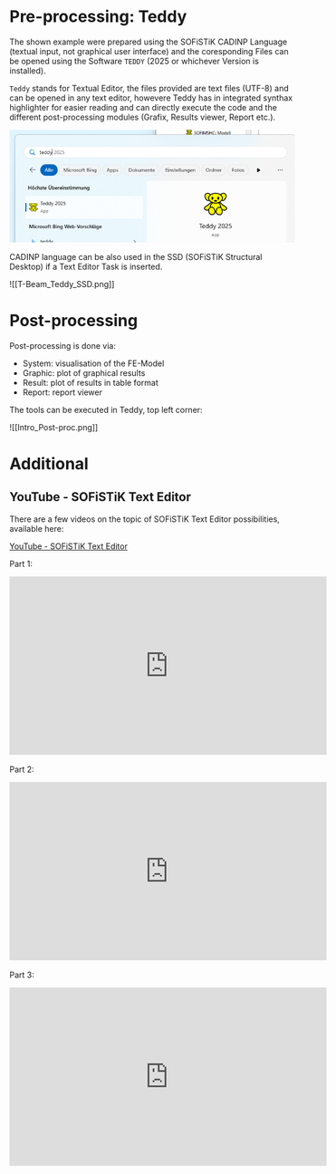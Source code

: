 
# Pre-processing: Teddy

The shown example were prepared using the SOFiSTiK CADINP Language (textual input, not graphical user interface) and the coresponding Files can be opened using the Software `TEDDY` (2025 or whichever Version is installed). 

`Teddy` stands for Textual Editor, the files provided are text files (UTF-8) and can be opened in any text editor, howevere Teddy has in integrated synthax highlighter for easier reading and can directly execute the code and the different post-processing modules (Grafix, Results viewer, Report etc.). 

![T-Beam_Teddy.png](Figures/T-Beam_Teddy.png)


CADINP language can be also used in the SSD (SOFiSTiK Structural Desktop) if a Text Editor Task is inserted.

![[T-Beam_Teddy_SSD.png]]


# Post-processing 

Post-processing is done via:
- System: visualisation of the FE-Model
- Graphic: plot of graphical results
- Result: plot of results in table format
- Report: report viewer

The tools can be executed in Teddy, top left corner:

![[Intro_Post-proc.png]]

# Additional

## YouTube - SOFiSTiK Text Editor

There are a few videos on the topic of SOFiSTiK Text Editor possibilities, available here:

[YouTube - SOFiSTiK Text Editor](https://www.youtube.com/playlist?list=PL9q55sE0H9uPNl6kPXqu23LEmiqTVCsrQ)

Part 1:

<iframe width="560" height="315" src="https://www.youtube.com/embed/doAP5gmv6Gw?si=gsNzrbb_LZEXN8yV" title="YouTube video player" frameborder="0" allow="accelerometer; autoplay; clipboard-write; encrypted-media; gyroscope; picture-in-picture; web-share" referrerpolicy="strict-origin-when-cross-origin" allowfullscreen></iframe>

Part 2:

<iframe width="560" height="315" src="https://www.youtube.com/embed/-dmssd38WZI?si=vHXCRyD1-Xf7GBXI" title="YouTube video player" frameborder="0" allow="accelerometer; autoplay; clipboard-write; encrypted-media; gyroscope; picture-in-picture; web-share" referrerpolicy="strict-origin-when-cross-origin" allowfullscreen></iframe>

Part 3:

<iframe width="560" height="315" src="https://www.youtube.com/embed/naWzZJYTCpI?si=QmrSWoQL0uqGUet9" title="YouTube video player" frameborder="0" allow="accelerometer; autoplay; clipboard-write; encrypted-media; gyroscope; picture-in-picture; web-share" referrerpolicy="strict-origin-when-cross-origin" allowfullscreen></iframe>

